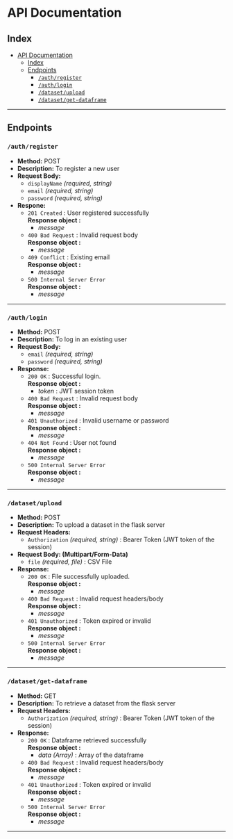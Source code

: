 # API Documentation

## Index
- [API Documentation](#api-documentation)
  - [Index](#index)
  - [Endpoints](#endpoints)
    - [`/auth/register`](#authregister)
    - [`/auth/login`](#authlogin)
    - [`/dataset/upload`](#datasetupload)
    - [`/dataset/get-dataframe`](#datasetget-dataframe)

---

## Endpoints

### `/auth/register`
- **Method:** POST
- **Description:** To register a new user
- **Request Body:**
    - `displayName`  *(required, string)*
    - `email`  *(required, string)*
    - `password`  *(required, string)*
- **Respone:**
    - `201 Created` : User registered successfully  
    **Response object :** 
        - *message*
    - `400 Bad Request` : Invalid request body  
    **Response object :** 
        - *message*
    - `409 Conflict` : Existing email  
    **Response object :** 
        - *message*
    - `500 Internal Server Error`  
    **Response object :** 
        - *message*
---
### `/auth/login`
- **Method:** POST
- **Description:** To log in an existing user
- **Request Body:**
    - `email`  *(required, string)*
    - `password`  *(required, string)*
- **Response:**
    - `200 OK` : Successful login.  
    **Response object :**
        - *token* : JWT session token
    - `400 Bad Request` : Invalid request body  
    **Response object :** 
        - *message*
    - `401 Unauthorized` : Invalid username or password  
    **Response object :** 
        - *message*
    - `404 Not Found` : User not found  
    **Response object :** 
        - *message*
    - `500 Internal Server Error`  
    **Response object :** 
        - *message*
---
### `/dataset/upload`
- **Method:** POST
- **Description:** To upload a dataset in the flask server
- **Request Headers:**
    - `Authorization` *(required, string)* : Bearer Token (JWT token of the session)
- **Request Body: (Multipart/Form-Data)**
    - `file`  *(required, file)* : CSV File
- **Response:**
    - `200 OK` : File successfully uploaded.  
    **Response object :**
        - *message*
    - `400 Bad Request` : Invalid request headers/body  
    **Response object :** 
        - *message*
    - `401 Unauthorized` : Token expired or invalid  
    **Response object :** 
        - *message*
    - `500 Internal Server Error`  
    **Response object :** 
        - *message*
---
### `/dataset/get-dataframe`
- **Method:** GET
- **Description:** To retrieve a dataset from the flask server
- **Request Headers:**
    - `Authorization` *(required, string)* : Bearer Token (JWT token of the session)
- **Response:**
    - `200 OK` : Dataframe retrieved successfully  
    **Response object :**
        - *data (Array)* : Array of the dataframe
    - `400 Bad Request` : Invalid request headers/body  
    **Response object :** 
        - *message*
    - `401 Unauthorized` : Token expired or invalid  
    **Response object :** 
        - *message*
    - `500 Internal Server Error`  
    **Response object :** 
        - *message*
---